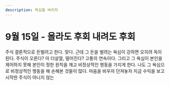 ```yaml
---
description: 욕심을 버리자
---
```


# 9월 15일 - 올라도 후회 내려도 후회

주식 결론적으로 돈벌려고 한다. 맞다. 근데 그 돈을 벌려는 욕심이 강하면 오히려 독이된다.  주식이 오른다? 아 더살껄, 떨어진다? 고통의 연속이다. 그리고 그 욕심이 본인을 제어하지 못해 본인이 정한 원칙을 깨고 비정상적인 행동을 가지게 한다. 나도 그 욕심으로 비정상적인 행동을 해 손해본 것들이 많다. 마음을 비우자 던져놓자 지금 수익을 보고 시작한 주식이 아니지 않는

